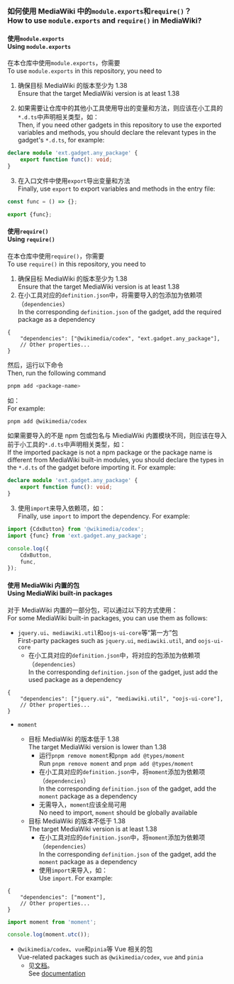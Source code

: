 ### 如何使用 MediaWiki 中的`module.exports`和`require()`？<br>How to use `module.exports` and `require()` in MediaWiki?

#### 使用`module.exports`<br>Using `module.exports`

在本仓库中使用`module.exports`，你需要<br>To use `module.exports` in this repository, you need to

1. 确保目标 MediaWiki 的版本至少为 1.38<br>Ensure that the target MediaWiki version is at least 1.38

2. 如果需要让仓库中的其他小工具使用导出的变量和方法，则应该在小工具的`*.d.ts`中声明相关类型，如：<br>Then, if you need other gadgets in this repository to use the exported variables and methods, you should declare the relevant types in the gadget's `*.d.ts`, for example:

```ts
declare module 'ext.gadget.any_package' {
	export function func(): void;
}
```

3. 在入口文件中使用`export`导出变量和方法<br>Finally, use `export` to export variables and methods in the entry file:

```ts
const func = () => {};

export {func};
```

#### 使用`require()`<br>Using `require()`

在本仓库中使用`require()`，你需要<br>To use `require()` in this repository, you need to

1. 确保目标 MediaWiki 的版本至少为 1.38<br>Ensure that the target MediaWiki version is at least 1.38
2. 在小工具对应的`definition.json`中，将需要导入的包添加为依赖项（`dependencies`）<br>In the corresponding `definition.json` of the gadget, add the required package as a dependency

```jsonc
{
	"dependencies": ["@wikimedia/codex", "ext.gadget.any_package"],
	// Other properties...
}
```

然后，运行以下命令<br>Then, run the following command

```bash
pnpm add <package-name>
```

如：<br>For example:

```bash
pnpm add @wikimedia/codex
```

如果需要导入的不是 npm 包或包名与 MiediaWiki 内置模块不同，则应该在导入前于小工具的`*.d.ts`中声明相关类型，如：<br>If the imported package is not a npm package or the package name is different from MediaWiki built-in modules, you should declare the types in the `*.d.ts` of the gadget before importing it. For example:

```ts
declare module 'ext.gadget.any_package' {
	export function func(): void;
}
```

3. 使用`import`来导入依赖项，如：<br> Finally, use `import` to import the dependency. For example:

```ts
import {CdxButton} from '@wikimedia/codex';
import {func} from 'ext.gadget.any_package';

console.log({
	CdxButton,
	func,
});
```

#### 使用 MediaWiki 内置的包<br>Using MediaWiki built-in packages

对于 MediaWiki 内置的一部分包，可以通过以下的方式使用：<br> For some MediaWiki built-in packages, you can use them as follows:

-   `jquery.ui`、`mediawiki.util`和`oojs-ui-core`等“第一方”包<br>First-party packages such as `jquery.ui`, `mediawiki.util`, and `oojs-ui-core`
    -   在小工具对应的`definition.json`中，将对应的包添加为依赖项（`dependencies`）<br>In the corresponding `definition.json` of the gadget, just add the used package as a dependency

```jsonc
{
	"dependencies": ["jquery.ui", "mediawiki.util", "oojs-ui-core"],
	// Other properties...
}
```

-   `moment`

    -   目标 MediaWiki 的版本低于 1.38<br>The target MediaWiki version is lower than 1.38
        -   运行`pnpm remove moment`和`pnpm add @types/moment`<br>Run `pnpm remove moment` and `pnpm add @types/moment`
        -   在小工具对应的`definition.json`中，将`moment`添加为依赖项（`dependencies`）<br>In the corresponding `definition.json` of the gadget, add the `moment` package as a dependency
        -   无需导入，`moment`应该全局可用<br>No need to import, `moment` should be globally available
    -   目标 MediaWiki 的版本不低于 1.38<br>The target MediaWiki version is at least 1.38
        -   在小工具对应的`definition.json`中，将`moment`添加为依赖项（`dependencies`）<br>In the corresponding `definition.json` of the gadget, add the `moment` package as a dependency
        -   使用`import`来导入，如：<br> Use `import`. For example:

```jsonc
{
	"dependencies": ["moment"],
	// Other properties...
}
```

```ts
import moment from 'moment';

console.log(moment.utc());
```

-   `@wikimedia/codex`、`vue`和`pinia`等 Vue 相关的包<br>Vue-related packages such as `@wikimedia/codex`, `vue` and `pinia`
    -   见[文档](how-to-use-vue.md)。<br>See [documentation](how-to-use-vue.md)
